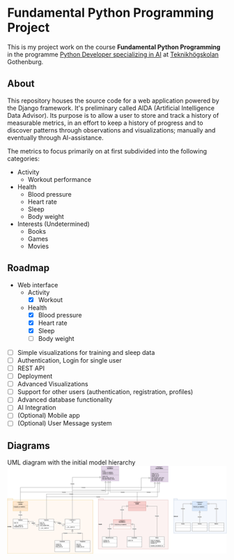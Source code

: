 # Fundamental Python Programming Project
This is my project work on the course **Fundamental Python Programming** in the programme [Python Developer specializing in AI][education] at [Teknikhögskolan][teknikhogskolan] Gothenburg.

[education]: https://teknikhogskolan.se/utbildningar/pythonutvecklare-ai/
[teknikhogskolan]: https://teknikhogskolan.se/

## About
This repository houses the source code for a web application powered by the Django framework. It's preliminary called AIDA (Artificial Intelligence Data Advisor).
Its purpose is to allow a user to store and track a history of measurable metrics, in an effort to keep a history of progress and to discover patterns through observations and visualizations; manually and eventually through AI-assistance.

The metrics to focus primarily on at first subdivided into the following categories:
- Activity
  - Workout performance
- Health
  - Blood pressure
  - Heart rate
  - Sleep
  - Body weight
- Interests (Undetermined)
  - Books
  - Games
  - Movies

## Roadmap
- Web interface
  - Activity
    - [x] Workout
  - Health
    - [x] Blood pressure
    - [x] Heart rate
    - [x] Sleep
    - [ ] Body weight
- [ ] Simple visualizations for training and sleep data
- [ ] Authentication, Login for single user
- [ ] REST API
- [ ] Deployment
- [ ] Advanced Visualizations
- [ ] Support for other users (authentication, registration, profiles)
- [ ] Advanced database functionality
- [ ] AI Integration
- [ ] \(Optional) Mobile app
- [ ] \(Optional) User Message system

## Diagrams
UML diagram with the initial model hierarchy
![uml diagram of projects model hierarchy](assets/uml_aida_v2.jpg?raw=true "AIDA UML diagram")
